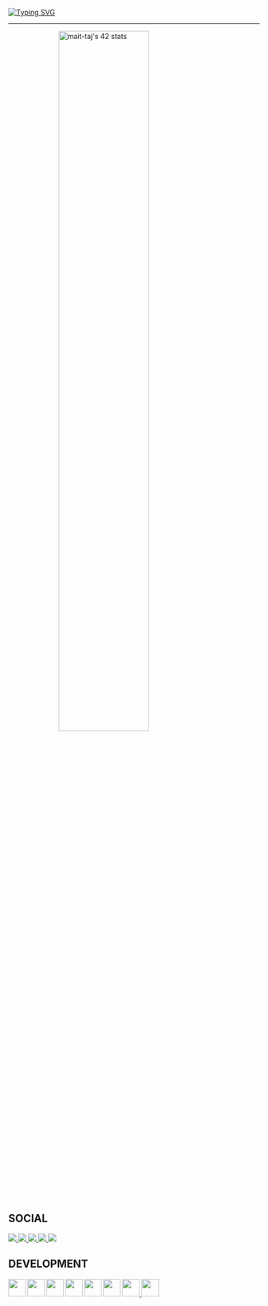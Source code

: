 [![Typing SVG](https://readme-typing-svg.demolab.com?font=Cinzel&size=28&duration=3500&pause=300&color=d00000&center=true&width=435&lines=YoU/>WLcOm.In->MY😑GithUb)](https://git.io/typing-svg)

<hr/>

<p align="center">
<a href="https://github.com/oakoudad/badge42" align="left">
    <img src="https://badge.mediaplus.ma/binary/mait-taj" alt="mait-taj's 42 stats" width=60% display=block"/>
</a>
</p>

## SOCIAL

<a href="mailto:mhdjant607@gmail.com">
    <img src="https://img.shields.io/badge/-Gmail-000?style=flat&logo=Gmail&logoColor=ea4335&labelColor=000"">
</a>
<a href="https://twitter.com/MhDjant">
    <img src="https://img.shields.io/badge/-X-000?style=flat&logo=X&logoColor=fff&labelColor=000"">
</a>
</a>
<a href="https://discord.com/users/">
    <img src="https://img.shields.io/badge/-discord-000?style=flat&logo=discord&logoColor=fff&labelColor=000"">
</a>
<a href="https://www.instagram.com/simotajant/">
    <img src="https://img.shields.io/badge/-instagram-000?style=flat&logo=instagram&logoColor=fff&labelColor=000"">
</a>
<a href="https://www.linkedin.com/in/">
    <img src="https://img.shields.io/badge/-linkedin-000?style=flat&logo=linkedin&logoColor=fff&labelColor=000"">
</a>

## DEVELOPMENT
<a href="https://skillicons.dev">
    <img width="35" height="35" align="left" src="https://skillicons.dev/icons?i=python" /> <img width="35" height="35" align="left" src="https://skillicons.dev/icons?i=linux" /> <img width="35" height="35" align="left" src="https://skillicons.dev/icons?i=javascript" /><img width="35" height="35" align="left" src="https://skillicons.dev/icons?i=c" />
    <img width="35" height="35" align="left" src="https://skillicons.dev/icons?i=bash" /> <img width="35" height="35" align="left" src="https://skillicons.dev/icons?i=vscode" /> <img width="35" height="35" src="https://skillicons.dev/icons?i=java" /> <img width="35" height="35" src="https://skillicons.dev/icons?i=cpp"/> </a>

